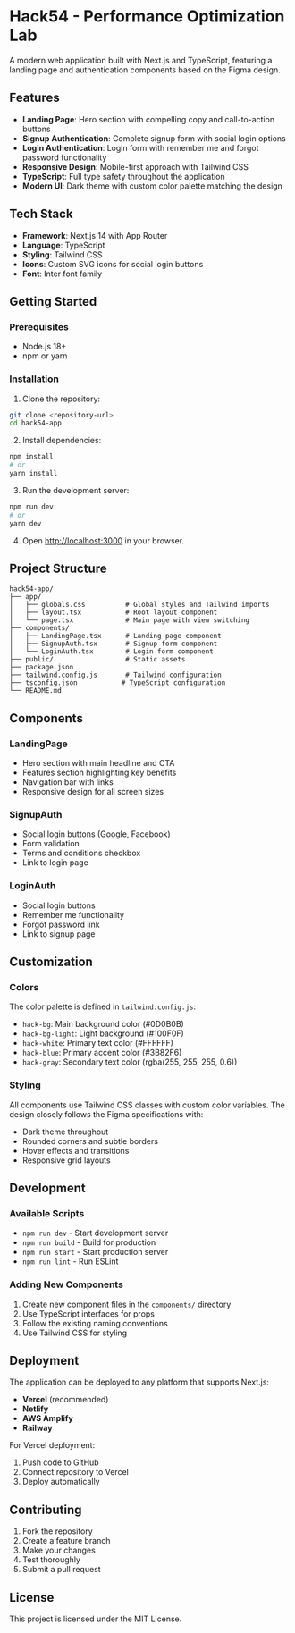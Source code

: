 # Hack54 - Performance Optimization Lab

A modern web application built with Next.js and TypeScript, featuring a landing page and authentication components based on the Figma design.

## Features

- **Landing Page**: Hero section with compelling copy and call-to-action buttons
- **Signup Authentication**: Complete signup form with social login options
- **Login Authentication**: Login form with remember me and forgot password functionality
- **Responsive Design**: Mobile-first approach with Tailwind CSS
- **TypeScript**: Full type safety throughout the application
- **Modern UI**: Dark theme with custom color palette matching the design

## Tech Stack

- **Framework**: Next.js 14 with App Router
- **Language**: TypeScript
- **Styling**: Tailwind CSS
- **Icons**: Custom SVG icons for social login buttons
- **Font**: Inter font family

## Getting Started

### Prerequisites

- Node.js 18+ 
- npm or yarn

### Installation

1. Clone the repository:
```bash
git clone <repository-url>
cd hack54-app
```

2. Install dependencies:
```bash
npm install
# or
yarn install
```

3. Run the development server:
```bash
npm run dev
# or
yarn dev
```

4. Open [http://localhost:3000](http://localhost:3000) in your browser.

## Project Structure

```
hack54-app/
├── app/
│   ├── globals.css          # Global styles and Tailwind imports
│   ├── layout.tsx           # Root layout component
│   └── page.tsx             # Main page with view switching
├── components/
│   ├── LandingPage.tsx      # Landing page component
│   ├── SignupAuth.tsx       # Signup form component
│   └── LoginAuth.tsx        # Login form component
├── public/                  # Static assets
├── package.json
├── tailwind.config.js       # Tailwind configuration
├── tsconfig.json           # TypeScript configuration
└── README.md
```

## Components

### LandingPage
- Hero section with main headline and CTA
- Features section highlighting key benefits
- Navigation bar with links
- Responsive design for all screen sizes

### SignupAuth
- Social login buttons (Google, Facebook)
- Form validation
- Terms and conditions checkbox
- Link to login page

### LoginAuth
- Social login buttons
- Remember me functionality
- Forgot password link
- Link to signup page

## Customization

### Colors
The color palette is defined in `tailwind.config.js`:
- `hack-bg`: Main background color (#0D0B0B)
- `hack-bg-light`: Light background (#100F0F)
- `hack-white`: Primary text color (#FFFFFF)
- `hack-blue`: Primary accent color (#3B82F6)
- `hack-gray`: Secondary text color (rgba(255, 255, 255, 0.6))

### Styling
All components use Tailwind CSS classes with custom color variables. The design closely follows the Figma specifications with:
- Dark theme throughout
- Rounded corners and subtle borders
- Hover effects and transitions
- Responsive grid layouts

## Development

### Available Scripts

- `npm run dev` - Start development server
- `npm run build` - Build for production
- `npm run start` - Start production server
- `npm run lint` - Run ESLint

### Adding New Components

1. Create new component files in the `components/` directory
2. Use TypeScript interfaces for props
3. Follow the existing naming conventions
4. Use Tailwind CSS for styling

## Deployment

The application can be deployed to any platform that supports Next.js:

- **Vercel** (recommended)
- **Netlify**
- **AWS Amplify**
- **Railway**

For Vercel deployment:
1. Push code to GitHub
2. Connect repository to Vercel
3. Deploy automatically

## Contributing

1. Fork the repository
2. Create a feature branch
3. Make your changes
4. Test thoroughly
5. Submit a pull request

## License

This project is licensed under the MIT License.

